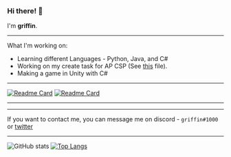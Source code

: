 ### Hi there! 👋

I'm **griffin**.

***

What I'm working on: 
* Learning different Languages - Python, Java, and C#
* Working on my create task for AP CSP (See [this](https://github.com/gr1ffin/Python-Creations/blob/main/CreateTask.py) file).
* Making a game in Unity with C#
***
[![Readme Card](https://github-readme-stats.vercel.app/api/pin/?username=gr1ffin&repo=UnityTests&theme=tokyonight)](https://github.com/gr1ffin/UnityTests)
[![Readme Card](https://github-readme-stats.vercel.app/api/pin/?username=gr1ffin&repo=Python-Creations&theme=tokyonight)](https://github.com/gr1ffin/Python-Creations)
***

***

If you want to contact me, you can message me on discord - ``griffin#1000`` or [twitter](https://twitter.com/gr1ffinvr)


***
![GitHub stats](https://github-readme-stats.vercel.app/api?username=gr1ffin&show_icons=true&theme=tokyonight)
[![Top Langs](https://github-readme-stats.vercel.app/api/top-langs/?username=gr1ffin&layout=compact&theme=tokyonight)](https://github.com/anuraghazra/github-readme-stats)

